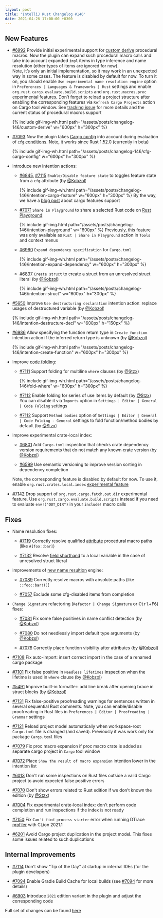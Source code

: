 ```yaml
---
layout: post
title: "IntelliJ Rust Changelog #146"
date: 2021-04-26 17:00:00 +0300
---
```



## New Features

* [#6992] Provide initial experimental support for [custom derive]
  procedural macros. Now the plugin can expand such procedural macro calls and take into account expanded `impl` items
  in type inference and name resolution (other types of items are ignored for now).<br/>
  Note, it’s only an initial implementation,
  so it may work in an unexpected way in some cases. The feature is disabled by default for now. To turn it on, you
  should enable `Use experimental name resolution engine` option in `Preferences | Languages & Frameworks | Rust`
  settings and enable `org.rust.cargo.evaluate.build.scripts` and `org.rust.macros.proc` [experimental features][experimental features].
  Don’t forget to reload a project structure after enabling the corresponding features via `Refresh Cargo Projects`
  action on Cargo tool window. See [tracking issue](https://github.com/intellij-rust/intellij-rust/issues/6908) for
  more details and the current status of procedural macros support

  {% include gif-img-wh.html path="/assets/posts/changelog-146/custom-derive" w="600px" h="300px" %}

* [#7093] Now the plugin takes [Cargo config] into account during evaluation of [`cfg` conditions][cfg].
  Note, it works since Rust 1.52.0 (currently in beta)

  {% include gif-img-wh.html path="/assets/posts/changelog-146/cfg-cargo-config" w="600px" h="300px" %}

* Introduce new intention actions:

  * [#6845], [#7115] `Enable/Disable feature state` to toggles feature state from a `cfg` attribute (by [@Kobzol])

    {% include gif-img-wh.html path="/assets/posts/changelog-146/intention-cargo-feature" w="600px" h="300px" %}
    By the way, we have a [blog post][cargo features blogpost] about cargo features support

  * [#7071] `Share in Playground` to share a selected Rust code on [Rust Playground](https://play.rust-lang.org)

    {% include gif-img.html path="/assets/posts/changelog-146/intention-playground" w="600px" %}
    Previously, this feature was only available as `Rust | Share in Playground` action in `Tools` and context menus

  * [#6960] `Expand dependency specification` for `Cargo.toml`

    {% include gif-img-wh.html path="/assets/posts/changelog-146/intention-expand-dependency" w="600px" h="300px" %}

  * [#6837] `Create struct` to create a struct from an unresolved struct literal (by [@Kobzol])

    {% include gif-img-wh.html path="/assets/posts/changelog-146/intention-struct" w="600px" h="300px" %}

* [#5650] Improve `Use destructuring declaration` intention action: replace usages of destructured variable (by [@Kobzol])

  {% include gif-img-wh.html path="/assets/posts/changelog-146/intention-destructure-decl" w="600px" h="150px" %}

* [#6986] Allow specifying the function return type in `Create function` intention action if the inferred return type is unknown (by [@Kobzol])

  {% include gif-img-wh.html path="/assets/posts/changelog-146/intention-create-function" w="600px" h="300px" %}

* Improve [code folding]:

  * [#7111] Support folding for multiline `where` clauses (by [@Stzx])

    {% include gif-img-wh.html path="/assets/posts/changelog-146/fold-where" w="600px" h="300px" %}

  * [#7112] Enable folding for series of use items by default (by [@Stzx])<br>
    You can disable it via `Imports` option in `Settings | Editor | General | Code Folding` settings

  * [#7112] Support `Method bodies` option of `Settings | Editor | General | Code Folding - General` settings
    to fold function/method bodies by default (by [@Stzx])

* Improve experimental crate-local index:

  * [#6801] Add `Cargo.toml` inspection that checks crate dependency version requirements that do not match any known crate version (by [@Kobzol])

  * [#6599] Use semantic versioning to improve version sorting in dependency completion

  Note, the corresponding feature is disabled by default for now. To use it, enable
  `org.rust.crates.local.index` [experimental feature][experimental features]

* [#7142] Drop support of `org.rust.cargo.fetch.out.dir` experimental feature.
  Use `org.rust.cargo.evaluate.build.scripts` instead if you need to evaluate
  `env!("OUT_DIR")` in your `include!` macro calls

## Fixes

* Name resolution fixes:

  * [#7119] Correctly resolve qualified [attribute](https://doc.rust-lang.org/reference/procedural-macros.html#attribute-macros) procedural macro paths (like `#[foo::bar]`)

  * [#7132] Resolve [field shorthand](https://doc.rust-lang.org/edition-guide/rust-2018/data-types/field-init-shorthand.html) to a local variable in the case of unresolved struct literal

* Improvements of [new name resultion](https://github.com/intellij-rust/intellij-rust/issues/6217) engine:

  * [#7089] Correctly resolve macros with absolute paths (like `::foo::bar!()`)

  * [#7057] Exclude some cfg-disabled items from completion

* `Change Signature` refactoring (`Refactor | Change Signature` or <kbd>Ctrl</kbd>+<kbd>F6</kbd>) fixes:

  * [#7081] Fix some false positives in name conflict detection (by [@Kobzol])

  * [#7080] Do not needlessly import default type arguments (by [@Kobzol])

  * [#7076] Correctly place function visibility after attributes (by [@Kobzol])

* [#7108] Fix auto-import: insert correct import in the case of a renamed cargo package

* [#7101] Fix false positive in `Needless lifetimes` inspection when the lifetime is used in `where` clause (by [@Kobzol])

* [#5491] Improve built-in formatter: add line break after opening brace in struct blocks (by [@Kobzol])

* [#7131] Fix false-positive proofreading warnings for sentences written in several sequential Rust comments.
  Note, you can enable/disable proofreading in Rust files in `Preferences | Editor | Proofreading | Grammar` settings

* [#7121] Reload project model automatically when workspace-root `Cargo.toml` file is changed (and saved).
  Previously it was work only for package `Cargo.toml` files

* [#7079] Fix proc macro expansion if proc macro crate is added as separate cargo project in `Cargo` tool window

* [#7072] Place `Show the result of macro expansion` intention lower in the intention list

* [#6013] Don't run some inspections on Rust files outside a valid Cargo project to avoid expected false positive errors

* [#7070] Don't show errors related to Rust edition if we don't known the edition (by [@Stzx])

* [#7004] Fix experimental crate-local index: don't perform code completion and run inspections if the index is not ready

* [#7150] Fix `Can't find process starter` error when running DTrace [profiler](https://plugins.jetbrains.com/plugin/8182-rust/docs/rust-profiler.html) with CLion 2021.1

* [#6201] Avoid Cargo project duplication in the project model. This fixes some issues related to such duplications

## Internal Improvements

* [#7114] Don't show "Tip of the Day" at startup in internal IDEs (for the plugin developers)

* [#7094] Enable Gradle Build Cache for local builds
  (see [#7094](https://github.com/intellij-rust/intellij-rust/pull/7094) for more details)

* [#6903] Introduce `2021` edition variant in the plugin and adjust the corresponding code

Full set of changes can be found [here](https://github.com/intellij-rust/intellij-rust/milestone/54?closed=1)

[@Kobzol]: https://github.com/Kobzol
[@Stzx]: https://github.com/Stzx

[#5491]: https://github.com/intellij-rust/intellij-rust/pull/5491
[#5650]: https://github.com/intellij-rust/intellij-rust/pull/5650
[#6013]: https://github.com/intellij-rust/intellij-rust/pull/6013
[#6201]: https://github.com/intellij-rust/intellij-rust/pull/6201
[#6599]: https://github.com/intellij-rust/intellij-rust/pull/6599
[#6801]: https://github.com/intellij-rust/intellij-rust/pull/6801
[#6837]: https://github.com/intellij-rust/intellij-rust/pull/6837
[#6845]: https://github.com/intellij-rust/intellij-rust/pull/6845
[#6903]: https://github.com/intellij-rust/intellij-rust/pull/6903
[#6960]: https://github.com/intellij-rust/intellij-rust/pull/6960
[#6986]: https://github.com/intellij-rust/intellij-rust/pull/6986
[#6992]: https://github.com/intellij-rust/intellij-rust/pull/6992
[#7004]: https://github.com/intellij-rust/intellij-rust/pull/7004
[#7046]: https://github.com/intellij-rust/intellij-rust/pull/7046
[#7057]: https://github.com/intellij-rust/intellij-rust/pull/7057
[#7070]: https://github.com/intellij-rust/intellij-rust/pull/7070
[#7071]: https://github.com/intellij-rust/intellij-rust/pull/7071
[#7072]: https://github.com/intellij-rust/intellij-rust/pull/7072
[#7076]: https://github.com/intellij-rust/intellij-rust/pull/7076
[#7079]: https://github.com/intellij-rust/intellij-rust/pull/7079
[#7080]: https://github.com/intellij-rust/intellij-rust/pull/7080
[#7081]: https://github.com/intellij-rust/intellij-rust/pull/7081
[#7089]: https://github.com/intellij-rust/intellij-rust/pull/7089
[#7093]: https://github.com/intellij-rust/intellij-rust/pull/7093
[#7094]: https://github.com/intellij-rust/intellij-rust/pull/7094
[#7100]: https://github.com/intellij-rust/intellij-rust/pull/7100
[#7101]: https://github.com/intellij-rust/intellij-rust/pull/7101
[#7108]: https://github.com/intellij-rust/intellij-rust/pull/7108
[#7111]: https://github.com/intellij-rust/intellij-rust/pull/7111
[#7112]: https://github.com/intellij-rust/intellij-rust/pull/7112
[#7114]: https://github.com/intellij-rust/intellij-rust/pull/7114
[#7115]: https://github.com/intellij-rust/intellij-rust/pull/7115
[#7119]: https://github.com/intellij-rust/intellij-rust/pull/7119
[#7121]: https://github.com/intellij-rust/intellij-rust/pull/7121
[#7131]: https://github.com/intellij-rust/intellij-rust/pull/7131
[#7132]: https://github.com/intellij-rust/intellij-rust/pull/7132
[#7142]: https://github.com/intellij-rust/intellij-rust/pull/7142
[#7150]: https://github.com/intellij-rust/intellij-rust/pull/7150

[custom derive]: https://doc.rust-lang.org/reference/procedural-macros.html#derive-macros
[experimental features]: https://plugins.jetbrains.com/plugin/8182-rust/docs/rust-faq.html#experimental-features
[Cargo config]: https://doc.rust-lang.org/cargo/reference/config.html
[cfg]: https://doc.rust-lang.org/reference/conditional-compilation.html
[cargo features blogpost]: https://blog.jetbrains.com/clion/2020/10/intellij-rust-new-functionality-for-cargo-features/
[code folding]: https://www.jetbrains.com/help/idea/working-with-source-code.html#code_folding
